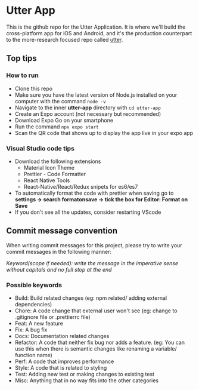 # Utter App

This is the github repo for the Utter Application. It is where we'll build the cross-platform app for iOS and Android, and it's the production counterpart to the more-research focused repo called [utter](https://github.com/jurmy24/utter).

## Top tips

### How to run
- Clone this repo
- Make sure you have the latest version of Node.js installed on your computer with the command `node -v`
- Navigate to the inner **utter-app** directory with `cd utter-app`
- Create an Expo account (not necessary but recommended)
- Download Expo Go on your smartphone
- Run the command `npx expo start`
- Scan the QR code that shows up to display the app live in your expo app

### Visual Studio code tips
- Download the following extensions
  - Material Icon Theme
  - Prettier - Code Formatter
  - React Native Tools
  - React-Native/React/Redux snipets for es6/es7
- To automatically format the code with prettier when saving go to **settings -> search formatonsave -> tick the box for Editor: Format on Save**
- If you don't see all the updates, consider restarting VScode

## Commit message convention

When writing commit messages for this project, please try to write your commit messages in the following manner:

_Keyword(scope if needed): write the message in the imperative sense without capitals and no full stop at the end_

### Possible keywords

- Build: Build related changes (eg: npm related/ adding external dependencies)
- Chore: A code change that external user won't see (eg: change to .gitignore file or .prettierrc file)
- Feat: A new feature
- Fix: A bug fix
- Docs: Documentation related changes
- Refactor: A code that neither fix bug nor adds a feature. (eg: You can use this when there is semantic changes like renaming a variable/ function name)
- Perf: A code that improves performance
- Style: A code that is related to styling
- Test: Adding new test or making changes to existing test
- Misc: Anything that in no way fits into the other categories
